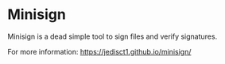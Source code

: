 
Minisign
========

Minisign is a dead simple tool to sign files and verify signatures.

For more information: https://jedisct1.github.io/minisign/

